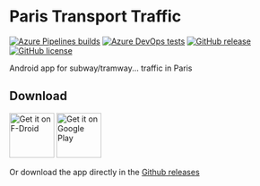 # Paris Transport Traffic

[![Azure Pipelines builds](https://img.shields.io/azure-devops/build/corenting/Paris%20Transport%20Traffic/3.svg)](https://corenting.visualstudio.com/Paris%20Transport%20Traffic/_build?definitionId=3) 
[![Azure DevOps tests](https://img.shields.io/azure-devops/tests/corenting/Paris%20Transport%20Traffic/3.svg?compact_message)](https://corenting.visualstudio.com/Paris%20Transport%20Traffic/_build?definitionId=3) 
[![GitHub release](https://img.shields.io/github/release/corenting/ParisTransportTraffic.svg)](https://github.com/corenting/ParisTransportTraffic/releases)
[![GitHub license](https://img.shields.io/github/license/corenting/ParisTransportTraffic.svg)](https://github.com/corenting/ParisTransportTraffic/blob/master/LICENSE)

Android app for subway/tramway... traffic in Paris

## Download

[<img src="https://fdroid.gitlab.io/artwork/badge/get-it-on.png"
     alt="Get it on F-Droid"
     height="80">](https://f-droid.org/packages/fr.corenting.traficparis/)
[<img src="https://play.google.com/intl/en_us/badges/images/generic/en-play-badge.png"
     alt="Get it on Google Play"
     height="80">](https://play.google.com/store/apps/details?id=fr.corenting.traficparis)

Or download the app directly in the [Github releases](https://github.com/corenting/ParisTransportTraffic/releases)
